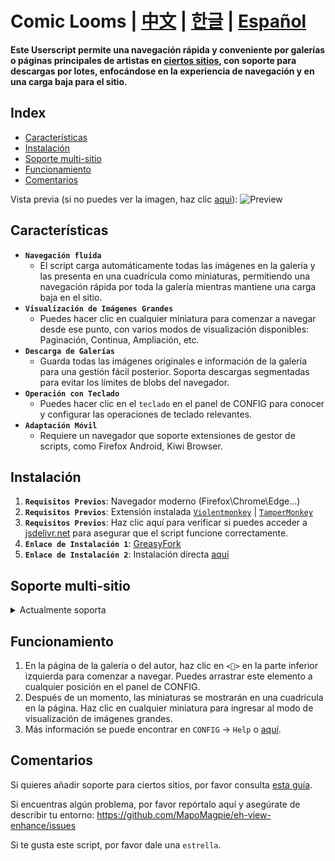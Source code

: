 # Comic Looms | [中文](./README_CN.md) | [한글](./README_KO.md) | [Español](./README_ES.md)

**Este Userscript permite una navegación rápida y conveniente por galerías o páginas principales de artistas en [ciertos sitios](#soporte-multi-sitio), con soporte para descargas por lotes, enfocándose en la experiencia de navegación y en una carga baja para el sitio.**

## Index

- [Características](#características)
- [Instalación](#instalación)
- [Soporte multi-sitio](#soporte-multi-sitio)
- [Funcionamiento](#funcionamiento)
- [Comentarios](#comentarios)

Vista previa (si no puedes ver la imagen, haz clic [aqui](./preview.md)):
![Preview](./eh-view-enhance-showcase4.avif 'Preview')

## <a name="características">Características</a>

- **`Navegación fluida`**
  - El script carga automáticamente todas las imágenes en la galería y las presenta en una cuadrícula como miniaturas, permitiendo una navegación rápida por toda la galería mientras mantiene una carga baja en el sitio.
- **`Visualización de Imágenes Grandes`**
  - Puedes hacer clic en cualquier miniatura para comenzar a navegar desde ese punto, con varios modos de visualización disponibles: Paginación, Continua, Ampliación, etc.
- **`Descarga de Galerías`**
  - Guarda todas las imágenes originales e información de la galería para una gestión fácil posterior. Soporta descargas segmentadas para evitar los límites de blobs del navegador.
- **`Operación con Teclado`**
  - Puedes hacer clic en el `teclado` en el panel de CONFIG para conocer y configurar las operaciones de teclado relevantes.
- **`Adaptación Móvil`**
  - Requiere un navegador que soporte extensiones de gestor de scripts, como Firefox Android, Kiwi Browser.

## <a name="instalación">Instalación</a>

1. **`Requisitos Previos`**: Navegador moderno (Firefox\Chrome\Edge...)
1. **`Requisitos Previos`**: Extensión instalada [`Violentmonkey`](https://violentmonkey.github.io/) | [`TamperMonkey`](https://www.tampermonkey.net/)
1. **`Requisitos Previos`**: Haz clic aquí para verificar si puedes acceder a [jsdelivr.net](https://cdn.jsdelivr.net) para asegurar que el script funcione correctamente.
1. **`Enlace de Instalación 1`**: [GreasyFork](https://greasyfork.org/scripts/397848-e-hentai-view-enhance)
1. **`Enlace de Instalación 2`**: Instalación directa [aquí](https://github.com/MapoMagpie/comic-looms/releases/latest/download/comic-looms.user.js)

## <a name="soporte-multi-sitio">Soporte multi-sitio</a>

<details>
  <summary>Actualmente soporta</summary>

- [e-hentai.org](https://e-hentai.org) | [exhentai.org](https://exhentai.org) | [onion](http://exhentai55ld2wyap5juskbm67czulomrouspdacjamjeloj7ugjbsad.onion)
- [Twitter|X: User's Media, Lists, For you, Following](https://x.com/NASA/media)
- [Instagram User POSTS](https://www.instagram.com/nasa)
- [ArtStation User Portfolio](https://www.artstation.com)
- [pixiv.net: Artists' illust and manga, Your Homepage](https://pixiv.net)
- [18comic.vip](https://18comic.vip) | [18comic.org](https://18comic.org) (supports multi-chapter selection, note: no thumbnails)
- [nhentai.net](https://nhentai.net)
- [hitomi.la](https://hitomi.la)
- [rule34.xxx](https://rule34.xxx)
- [imhentai.xxx](https://imhentai.xxx)
- [danbooru.donmai.us](https://danbooru.donmai.us)
- [gelbooru.com](https://gelbooru.com)
- [yande.re](https://yande.re)
- [konachan.com](https://konachan.com)
- [Steam: Screenshots](https://steamcommunity.com/id/some/screenshots)
- [wnacg.com](https://www.wnacg.com)
- [hentainexus.com](https://hentainexus.com)
- [niyaniya.moe(koharu.to)](https://niyaniya.moe)
- [manhuagui.com](https://www.manhuagui.com/comic/7580)
- [mangacopy.com](https://www.mangacopy.com) | [copymanga.tv](https://www.copymanga.tv)
- [e621.net](https://e621.net)
- [arca.live](https://arca.live)
- [akuma.moe](https://akuma.moe)
- [colamanga.com](https://www.colamanga.com)
- [yabai.si](https://yabai.si)
- [hanime1.me](https://hanime1.me/comics)
- [mycomic.com](https://mycomic.com)
- [kemono.su](https://kemono.su)
- [hentaizap.com](https://hentaizap.com)
- [miniserve -p 41021](https://github.com/svenstaro/miniserve)
- [mangapark.net](https://mangapark.net)
- [hentai3.com](https://3hentai.net)
- [asmhentai.com](https://asmhentai.com)

</details>

## <a name="funcionamiento">Funcionamiento</a>

1. En la página de la galería o del autor, haz clic en `<🎑>` en la parte inferior izquierda para comenzar a navegar. Puedes arrastrar este elemento a cualquier posición en el panel de CONFIG.
1. Después de un momento, las miniaturas se mostrarán en una cuadrícula en la página. Haz clic en cualquier miniatura para ingresar al modo de visualización de imágenes grandes.
1. Más información se puede encontrar en `CONFIG` -> `Help` o [aquí](./HELP_ES.md).

## <a name="comentarios">Comentarios</a>

Si quieres añadir soporte para ciertos sitios, por favor consulta [esta guía](./CONTRIBUTING_ES.md).

Si encuentras algún problema, por favor repórtalo aquí y asegúrate de describir tu entorno: https://github.com/MapoMagpie/eh-view-enhance/issues

Si te gusta este script, por favor dale una `estrella`.
